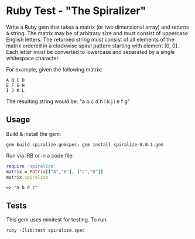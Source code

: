 # Ruby Test - "The Spiralizer"

Write a Ruby gem that takes a matrix (or two dimensional array) and returns a string.
The matrix may be of arbitrary size and must consist of uppercase English letters.
The returned string must consist of all elements of the matrix ordered in a clockwise
spiral pattern starting with element [0, 0]. Each letter must be converted to lowercase
and separated by a single whitespace character.

For example, given the following matrix:
```
A B C D
E F G H
I J K L
```
The resulting string would be:
"a b c d h l k j i e f g"

## Usage

Build & install the gem:
```
gem build spiralize.gemspec; gem install spiralize-0.0.1.gem
```
Run via IRB or in a code file:
```ruby
require 'spiralize'
matrix = Matrix[["A","B"], ["C","D"]]
matrix.spiralize
```
```
=> "a b d c"
```

## Tests
This gem uses minitest for testing. To run:
```
ruby -Ilib:test spiralize.spec
```
